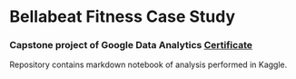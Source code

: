 # Bellabeat Fitness Case Study
### Capstone project of Google Data Analytics [Certificate](https://www.credly.com/badges/15e1da36-eef4-4abe-ad87-7e541b5717e8)

Repository contains markdown notebook of analysis performed in Kaggle.
